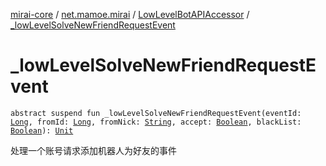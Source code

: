 [mirai-core](../../index.md) / [net.mamoe.mirai](../index.md) / [LowLevelBotAPIAccessor](index.md) / [_lowLevelSolveNewFriendRequestEvent](./_low-level-solve-new-friend-request-event.md)

# _lowLevelSolveNewFriendRequestEvent

`abstract suspend fun _lowLevelSolveNewFriendRequestEvent(eventId: `[`Long`](https://kotlinlang.org/api/latest/jvm/stdlib/kotlin/-long/index.html)`, fromId: `[`Long`](https://kotlinlang.org/api/latest/jvm/stdlib/kotlin/-long/index.html)`, fromNick: `[`String`](https://kotlinlang.org/api/latest/jvm/stdlib/kotlin/-string/index.html)`, accept: `[`Boolean`](https://kotlinlang.org/api/latest/jvm/stdlib/kotlin/-boolean/index.html)`, blackList: `[`Boolean`](https://kotlinlang.org/api/latest/jvm/stdlib/kotlin/-boolean/index.html)`): `[`Unit`](https://kotlinlang.org/api/latest/jvm/stdlib/kotlin/-unit/index.html)

处理一个账号请求添加机器人为好友的事件

